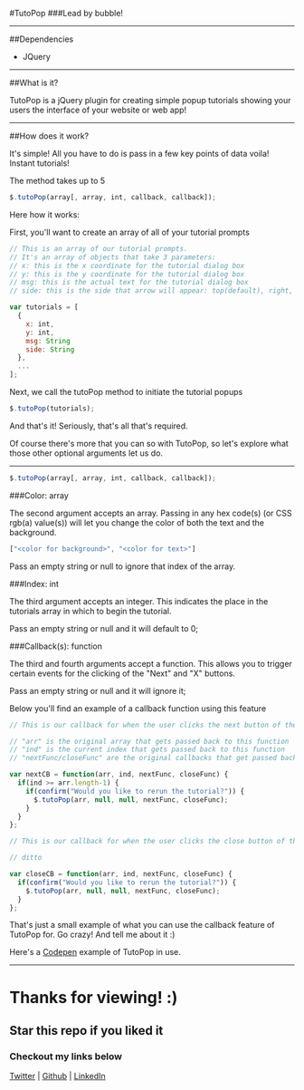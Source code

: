 #TutoPop
###Lead by bubble!

___

##Dependencies
* JQuery

___

##What is it?

TutoPop is a jQuery plugin for creating simple popup tutorials showing your users the interface of your website or web app!

___

##How does it work?

It's simple! All you have to do is pass in a few key points of data voila! Instant tutorials!

The method takes up to 5

``` js
$.tutoPop(array[, array, int, callback, callback]);
```

Here how it works:

First, you'll want to create an array of all of your tutorial prompts

``` js
// This is an array of our tutorial prompts.
// It's an array of objects that take 3 parameters:
// x: this is the x coordinate for the tutorial dialog box
// y: this is the y coordinate for the tutorial dialog box
// msg: this is the actual text for the tutorial dialog box
// side: this is the side that arrow will appear: top(default), right, bottom, left

var tutorials = [
  {
    x: int,
    y: int,
    msg: String
    side: String
  },
  ...
];
```

Next, we call the tutoPop method to initiate the tutorial popups

``` js
$.tutoPop(tutorials);
```

And that's it! Seriously, that's all that's required.

Of course there's more that you can so with TutoPop, so let's explore what those other optional arguments let us do.

___


``` js
$.tutoPop(array[, array, int, callback, callback]);
```

###Color: array

The second argument accepts an array. Passing in any hex code(s) (or CSS rgb(a) value(s)) will let you change the color of both the text and the background.

``` js
["<color for background>", "<color for text>"]
```
Pass an empty string or null to ignore that index of the array.

###Index: int

The third argument accepts an integer. This indicates the place in the tutorials array in which to begin the tutorial.

Pass an empty string or null and it will default to 0;

###Callback(s): function

The third and fourth arguments accept a function. This allows you to trigger certain events for the clicking of the "Next" and "X" buttons.

Pass an empty string or null and it will ignore it;

Below you'll find an example of a callback function using this feature

``` js
// This is our callback for when the user clicks the next button of the current tutorial dialog box (optional)

// "arr" is the original array that gets passed back to this function
// "ind" is the current index that gets passed back to this function
// "nextFunc/closeFunc" are the original callbacks that get passed back to this function

var nextCB = function(arr, ind, nextFunc, closeFunc) {
  if(ind >= arr.length-1) {
    if(confirm("Would you like to rerun the tutorial?")) {
      $.tutoPop(arr, null, null, nextFunc, closeFunc);
    }
  }
};

// This is our callback for when the user clicks the close button of the current tutorial dialog box (optional)

// ditto

var closeCB = function(arr, ind, nextFunc, closeFunc) {
  if(confirm("Would you like to rerun the tutorial?")) {
    $.tutoPop(arr, null, null, nextFunc, closeFunc);
  }
};
```

That's just a small example of what you can use the callback feature of TutoPop for. Go crazy! And tell me about it :)

Here's a [Codepen](http://codepen.io/piecedigital/pen/vNdaJm) example of TutoPop in use.

___

# Thanks for viewing! :)
## Star this repo if you liked it
### Checkout my links below

[Twitter](http://twitter.com/PieceDigital) | [Github](piecedigital.github.io) | [LinkedIn](linkedin.com/in/pdstudios)
